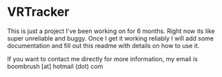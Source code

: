# VRTracker

This is just a project I've been working on for 6 months. Right now its like super unreliable and buggy. Once I get it working reliably I will add some documentation and fill out this readme with details on how to use it.

If you want to contact me directly for more information, my email is boombrush [at] hotmail (dot) com

